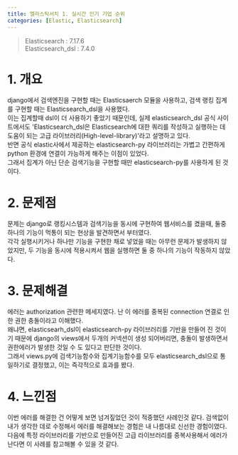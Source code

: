 ```yaml
---
title: 엘라스틱서치 1. 실시간 인기 기업 순위
categories: [Elastic, Elasticsearch]
---
```


> Elasticsearch : 7.17.6   \
> Elasticsearch_dsl : 7.4.0

# 1. 개요
django에서 검색엔진을 구현할 때는 Elasticsaerch 모듈을 사용하고, 검색 랭킹 집계를 구현할 때는 Elasticsearch_dsl을 사용했다.   \
이는 집계할때 dsl이 더 사용하기 좋았기 때문인데, 실제 elasticsearch_dsl 공식 사이트에서도 'Elasticsearch_dsl은 Elasticsearch에 대한 쿼리를 작성하고 실행하는 데 도움이 되는 고급 라이브러리(High-level-library)'라고 설명하고 있다.   \
반면 공식 elastic사에서 제공하는 elasticsearch-py 라이브러리는 가볍고 간편하게 python 환경에 연결이 가능하게 해주는 이점이 있었다.   \
그래서 집계가 아닌 단순 검색기능을 구현할 때만 elasticsearch-py를 사용하게 된 것이다.

# 2. 문제점
문제는 django로 랭킹시스템과 검색기능을 동시에 구현하여 웹서비스를 켰을때, 둘중 하나의 기능이 먹통이 되는 현상을 발견하면서 부터였다.   \
각각 실행시키거나 하나만 기능을 구현한 채로 넣었을 때는 아무런 문제가 발생하지 않았지만, 두 기능을 동시에 적용시켜서 웹을 실행하면 둘 중 하나의 기능이 작동하지 않았다.


# 3. 문제해결
에러는 authorization 관련한 메세지였다. 난 이 에러를 중복된 connection 연결로 인한 권한 충돌이라고 이해했다.   \
왜냐면, elasticsearh_dsl이 elasticsearch-py 라이브러리를 기반을 만들어 진 것이기 때문에 django의 views에서 두개의 커넥션이 생성 되어버리면, 충돌이 발생하면서 권한에러가 발생한 것일 수 도 있다고 판단한 것이다.   \
그래서 views.py에 검색기능함수와 집계기능함수를 모두 elasticsearch_dsl으로 통일하기로 결정했고, 이는 즉각적으로 효과를 봤다.

# 4. 느낀점
이번 에러를 해결한 건 어떻게 보면 넘겨짚었던 것이 적중했던 사례인것 같다. 검색없이 내가 생각한 데로 수정해서 에러를 해결해보는 경험은 내 나름대로 신선한 경험이였다.
다음에 특정 라이브러리를 기반으로 만들어진 고급 라이브러리를 중복사용해서 에러가 난다면 이 사례를 참고해볼 수 있을 것 같다.




